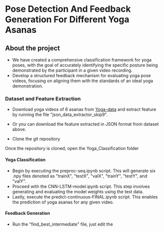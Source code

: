 # Pose Detection And Feedback Generation For Different Yoga Asanas

## About the project

- We have created a comprehensive classification framework for yoga poses, with the goal of accurately identifying the specific posture being demonstrated by the participant in a given video recording.
- Develop a structured feedback mechanism for evaluating yoga pose videos, focusing on aligning them with the standards of an ideal yoga demonstration.

### Dataset and Feature Extraction

- Download yoga videos of 6 asanas from [Yoga-data](https://archive.org/details/YogaVidCollected) and extract feature by running the file "json_data_extractor_skip9".
- Or you can download the feature extracted in JSON format from dataset above.

- Clone the git repository

Once the repository is cloned, open the Yoga_Classification folder

#### **Yoga Classification**
 - Begin by executing the preproc-seq.ipynb script. This will generate six .npy files denoted as "trainX", "testX", "valX", "trainY", "testY", and "valY".
 - Proceed with the CNN-LSTM-model.ipynb script. This step involves generating and evaluating the model weights using the test data.
 - Lastly, execute the predict-continuous-FINAL.ipynb script. This enables the prediction of yoga asanas for any given video.
  
#### Feedback Generation 
 - Run the "find_best_intermediate" file, just edit the 
